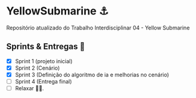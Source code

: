 # YellowSubmarine :anchor:
Repositório atualizado do Trabalho Interdisciplinar 04 - Yellow Submarine

## Sprints & Entregas 🚀
 - [x] Sprint 1 (projeto inicial)
 - [x] Sprint 2 (Cenário)
 - [x] Sprint 3 (Definição do algoritmo de ia e melhorias no cenário)
 - [ ] Sprint 4 (Entrega final)
 - [ ] Relaxar 💆‍♂️.
